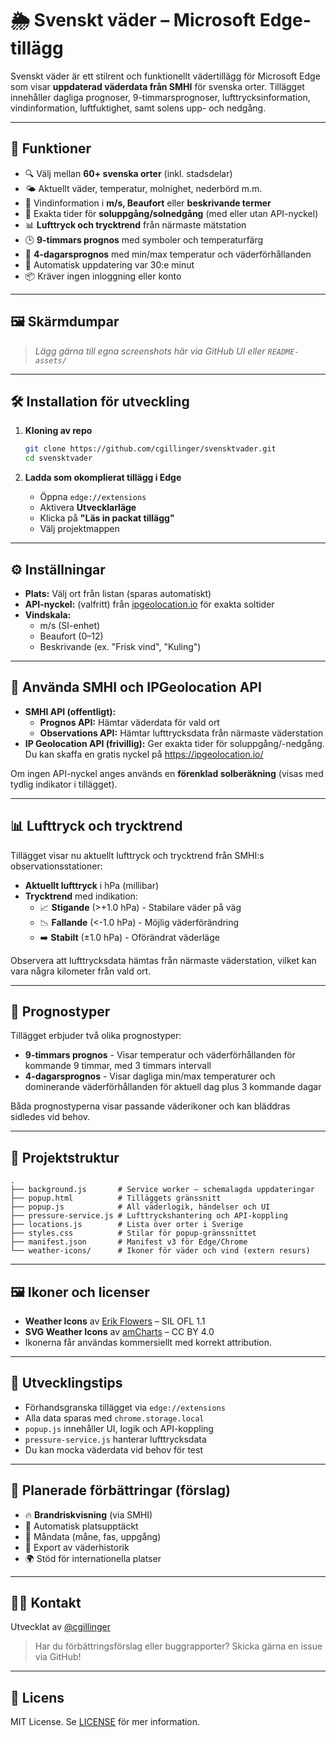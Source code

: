 # 🌦️ Svenskt väder – Microsoft Edge-tillägg

Svenskt väder är ett stilrent och funktionellt vädertillägg för Microsoft Edge som visar **uppdaterad väderdata från SMHI** för svenska orter. Tillägget innehåller dagliga prognoser, 9-timmarsprognoser, lufttrycksinformation, vindinformation, luftfuktighet, samt solens upp- och nedgång.

---

## 🚀 Funktioner

- 🔍 Välj mellan **60+ svenska orter** (inkl. stadsdelar)
- 🌤 Aktuellt väder, temperatur, molnighet, nederbörd m.m.
- 💨 Vindinformation i **m/s, Beaufort** eller **beskrivande termer**
- 🌅 Exakta tider för **soluppgång/solnedgång** (med eller utan API-nyckel)
- 📊 **Lufttryck och trycktrend** från närmaste mätstation
- 🕒 **9-timmars prognos** med symboler och temperaturfärg
- 📅 **4-dagarsprognos** med min/max temperatur och väderförhållanden
- 🔔 Automatisk uppdatering var 30:e minut
- 📦 Kräver ingen inloggning eller konto

---

## 🖼️ Skärmdumpar

> _Lägg gärna till egna screenshots här via GitHub UI eller `README-assets/`_

---

## 🛠 Installation för utveckling

1. **Kloning av repo**
   ```bash
   git clone https://github.com/cgillinger/svensktvader.git
   cd svensktvader
   ```

2. **Ladda som okomplierat tillägg i Edge**
   - Öppna `edge://extensions`
   - Aktivera **Utvecklarläge**
   - Klicka på **"Läs in packat tillägg"**
   - Välj projektmappen

---

## ⚙️ Inställningar

- **Plats:** Välj ort från listan (sparas automatiskt)
- **API-nyckel:** (valfritt) från [ipgeolocation.io](https://ipgeolocation.io/) för exakta soltider
- **Vindskala:**
  - m/s (SI-enhet)
  - Beaufort (0–12)
  - Beskrivande (ex. "Frisk vind", "Kuling")

---

## 📡 Använda SMHI och IPGeolocation API

- **SMHI API (offentligt):** 
  - **Prognos API:** Hämtar väderdata för vald ort
  - **Observations API:** Hämtar lufttrycksdata från närmaste väderstation
- **IP Geolocation API (frivillig):** Ger exakta tider för soluppgång/-nedgång. Du kan skaffa en gratis nyckel på https://ipgeolocation.io/

Om ingen API-nyckel anges används en **förenklad solberäkning** (visas med tydlig indikator i tillägget).

---

## 📊 Lufttryck och trycktrend

Tillägget visar nu aktuellt lufttryck och trycktrend från SMHI:s observationsstationer:

- **Aktuellt lufttryck** i hPa (millibar)
- **Trycktrend** med indikation:
  - 📈 **Stigande** (>+1.0 hPa) - Stabilare väder på väg
  - 📉 **Fallande** (<-1.0 hPa) - Möjlig väderförändring
  - ➡️ **Stabilt** (±1.0 hPa) - Oförändrat väderläge

Observera att lufttrycksdata hämtas från närmaste väderstation, vilket kan vara några kilometer från vald ort.

---

## 📱 Prognostyper

Tillägget erbjuder två olika prognostyper:

- **9-timmars prognos** - Visar temperatur och väderförhållanden för kommande 9 timmar, med 3 timmars intervall
- **4-dagarsprognos** - Visar dagliga min/max temperaturer och dominerande väderförhållanden för aktuell dag plus 3 kommande dagar

Båda prognostyperna visar passande väderikoner och kan bläddras sidledes vid behov.

---

## 📁 Projektstruktur

```plaintext
.
├── background.js       # Service worker – schemalagda uppdateringar
├── popup.html          # Tilläggets gränssnitt
├── popup.js            # All väderlogik, händelser och UI
├── pressure-service.js # Lufttryckshantering och API-koppling
├── locations.js        # Lista över orter i Sverige
├── styles.css          # Stilar för popup-gränssnittet
├── manifest.json       # Manifest v3 för Edge/Chrome
└── weather-icons/      # Ikoner för väder och vind (extern resurs)
```

---

## 🖼 Ikoner och licenser

- **Weather Icons** av [Erik Flowers](https://github.com/erikflowers/weather-icons) – SIL OFL 1.1  
- **SVG Weather Icons** av [amCharts](https://www.amcharts.com/free-animated-svg-weather-icons/) – CC BY 4.0  
- Ikonerna får användas kommersiellt med korrekt attribution.

---

## 🧪 Utvecklingstips

- Förhandsgranska tillägget via `edge://extensions`
- Alla data sparas med `chrome.storage.local`
- `popup.js` innehåller UI, logik och API-koppling
- `pressure-service.js` hanterar lufttrycksdata
- Du kan mocka väderdata vid behov för test

---

## 📌 Planerade förbättringar (förslag)

- 🔥 **Brandriskvisning** (via SMHI)
- 📍 Automatisk platsupptäckt
- 🌙 Måndata (måne, fas, uppgång)
- 📲 Export av väderhistorik
- 🌍 Stöd för internationella platser

---

## 🧑‍💻 Kontakt

Utvecklat av [@cgillinger](https://github.com/cgillinger)

> Har du förbättringsförslag eller buggrapporter? Skicka gärna en issue via GitHub!

---

## 📝 Licens

MIT License. Se [LICENSE](LICENSE) för mer information.